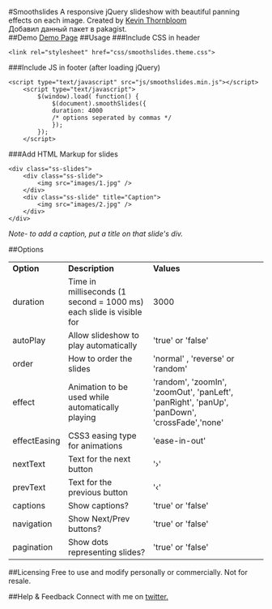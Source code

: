 #Smoothslides
A responsive jQuery slideshow with beautiful panning effects on each image. Created by <a href="https://twitter.com/kthornbloom" target="_blank">Kevin Thornbloom</a>  
Добавил данный пакет в pakagist.  
##Demo
<a href="http://kthornbloom.com/smoothslides" target="_blank">Demo Page</a>
##Usage
###Include CSS in header
```
<link rel="stylesheet" href="css/smoothslides.theme.css">
```
###Include JS in footer (after loading jQuery)
```
<script type="text/javascript" src="js/smoothslides.min.js"></script>
	<script type="text/javascript">
		$(window).load( function() {
			$(document).smoothSlides({
			duration: 4000
			/* options seperated by commas */
			});
		});
	</script>
```
###Add HTML Markup for slides
```
<div class="ss-slides">
    <div class="ss-slide">
        <img src="images/1.jpg" />
    </div>
    <div class="ss-slide" title="Caption">
        <img src="images/2.jpg" />
    </div>
</div>
```
<i>Note- to add a caption, put a title on that slide's div.</i>

##Options
<table class="rwd-table">
	<tbody><tr>
		<td><b>Option</b></td>
		<td><b>Description</b></td>
		<td><b>Values</b></td>
	</tr>
	<tr>
		<td>duration</td>
		<td>Time in milliseconds (1 second = 1000 ms) each slide is visible for</td>
		<td>3000</td>
	</tr>
	<tr>
		<td>autoPlay</td>
		<td>Allow slideshow to play automatically</td>
		<td>'true' or 'false'</td>
	</tr>
	<tr>
		<td>order</td>
		<td>How to order the slides</td>
		<td>'normal' , 'reverse' or 'random'</td>
	</tr>
	<tr>
		<td>effect</td>
		<td>Animation to be used while automatically playing</td>
		<td>'random', 'zoomIn', 'zoomOut', 'panLeft', 'panRight', 'panUp', 'panDown', 'crossFade','none'</td>
	</tr>
	<tr>
		<td>effectEasing</td>
		<td>CSS3 easing type for animations</td>
		<td>'ease-in-out'</td>
	</tr>
	<tr>
		<td>nextText</td>
		<td>Text for the next button</td>
		<td>'›'</td>
	</tr>
	<tr>
		<td>prevText</td>
		<td>Text for the previous button</td>
		<td>'‹'</td>
	</tr>
	<tr>
		<td>captions</td>
		<td>Show captions?</td>
		<td>'true' or 'false'</td>
	</tr>
	<tr>
		<td>navigation</td>
		<td>Show Next/Prev buttons?</td>
		<td>'true' or 'false'</td>
	</tr>
	<tr>
		<td>pagination</td>
		<td>Show dots representing slides?</td>
		<td>'true' or 'false'</td>
	</tr>
	
</tbody></table>

##Licensing
Free to use and modify personally or commercially. Not for resale. 

##Help & Feedback
Connect with me on <a href="https://twitter.com/kthornbloom" target="_blank">twitter.</a>

